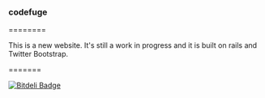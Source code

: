 <h3>codefuge</h3>
========


<p>This is a new website. It's still a work in progress and it is built on rails and Twitter Bootstrap.</p>
=======

[![Bitdeli Badge](https://d2weczhvl823v0.cloudfront.net/Adam0964/codefuge/trend.png)](https://bitdeli.com/free "Bitdeli Badge")


